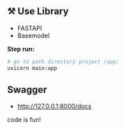 ## ⚒️ Use Library
- FASTAPI
- Basemodel 

**Step run:**
```sh
# go to path directory project /app:
uvicorn main:app    
```

## Swagger
- http://127.0.0.1:8000/docs

code is fun!
